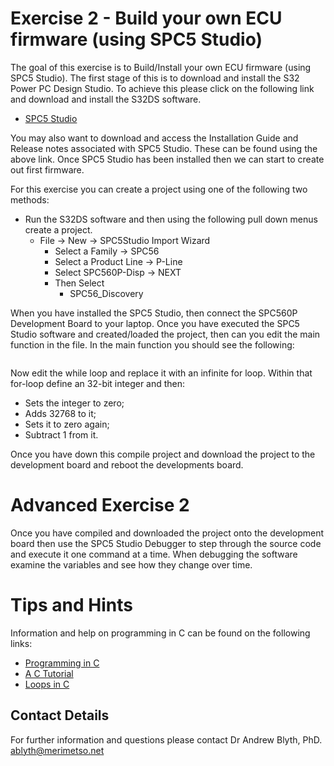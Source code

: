 # Exercise 2 - Build your own ECU firmware (using SPC5 Studio)

The goal of this exercise is to Build/Install your own ECU firmware (using SPC5 Studio). The first stage of this is to download and install the S32 Power PC Design Studio. To achieve this please click on the following link and download and install the S32DS software.

* [SPC5 Studio](https://www.st.com/content/st_com/en/products/development-tools/software-development-tools/spc5-software-development-tools/spc5-studio.html)

You may also want to download and access the Installation Guide and Release notes associated with SPC5 Studio. These can be found using the above link. Once SPC5 Studio has been installed then we can start to create out first firmware.

For this exercise you can create a project using one of the following two methods:

* Run the S32DS software and then using the following pull down menus create a project.
  * File -> New -> SPC5Studio Import Wizard
    * Select a Family -> SPC56
    * Select a Product Line -> P-Line
    * Select SPC560P-Disp -> NEXT
    * Then Select
      * SPC56_Discovery

When you have installed the SPC5 Studio, then connect the SPC560P Development Board to your laptop. Once you have executed the SPC5 Studio software and created/loaded the project, then can you edit the main function in the file. In the main function you should see the following:
```c

```
Now edit the while loop and replace it with an infinite for loop. Within that for-loop define an 32-bit integer and then:
* Sets the integer to zero;
* Adds 32768 to it;
* Sets it to zero again;
* Subtract 1 from it.

Once you have down this compile project and download the project to the development board and reboot the developments board.

# Advanced Exercise 2

Once you have compiled and downloaded the project onto the development board then use the SPC5 Studio Debugger to step through the source code and execute it one command at a time. When debugging the software examine the variables and see how they change over time.

# Tips and Hints
Information and help on programming in C can be found on the following links:
* [Programming in C](https://beginnersbook.com/2014/01/c-program-structure/)
* [A C Tutorial](https://www.cprogramming.com/tutorial/c-tutorial.html?inl=nv)
* [Loops in C](https://www.tutorialspoint.com/cprogramming/c_loops.htm)

## Contact Details

For further information and questions please contact Dr Andrew Blyth, PhD. <ablyth@merimetso.net>
